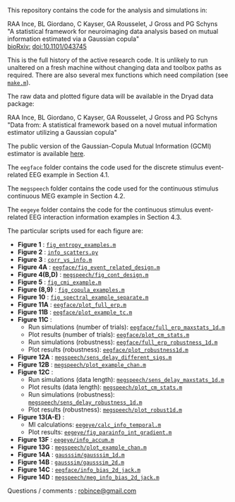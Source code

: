 
This repository contains the code for the analysis and simulations in:

RAA Ince, BL Giordano, C Kayser, GA Rousselet, J Gross and PG Schyns  
"A statistical framework for neuroimaging data analysis based on mutual information estimated via a Gaussian copula"  
[bioRxiv:](http://biorxiv.org/content/early/2016/03/16/043745) [doi:10.1101/043745](http://dx.doi.org/10.1101/043745)

This is the full history of the active research code. It is unlikely to run unaltered on a fresh machine without changing data and toolbox paths as required. There are also several mex functions which need compilation (see [`make.m`](make.m)).

The raw data and plotted figure data will be available in the Dryad data package:

RAA Ince, BL Giordano, C Kayser, GA Rousselet, J Gross and PG Schyns  
"Data from: A statistical framework based on a novel mutual information estimator utilizing a Gaussian copula"

The public version of the Gaussian-Copula Mutual Information (GCMI) estimator is available [here](https://github.com/robince/gcmi).

The `eegface` folder contains the code used for the discrete stimulus event-related EEG example in Section 4.1. 

The `megspeech` folder contains the code used for the continuous stimulus continuous MEG example in Section 4.2.

The `eegeye` folder contains the code for the continuous stimulus event-related EEG interaction information examples in Section 4.3.

The particular scripts used for each figure are:

- **Figure 1** : [`fig_entropy_examples.m`](fig_entropy_examples.m)
- **Figure 2** : [`info_scatters.py`](info_scatters.py)
- **Figure 3** : [`corr_vs_info.m`](corr_vs_info.m)
- **Figure 4A** : [`eegface/fig_event_related_design.m`](eegface/fig_event_related_design.m)
- **Figure 4(B,D)** : [`megspeech/fig_cont_design.m`](megspeech/fig_cont_design.m)
- **Figure 5** : [`fig_cmi_example.m`](fig_cmi_example.m)
- **Figure (8,9)** : [`fig_copula_examples.m`](fig_copula_examples.m)
- **Figure 10** : [`fig_spectral_example_separate.m`](fig_spectral_example_separate.m)
- **Figure 11A** : [`eegface/plot_full_erp.m`](eegface/plot_full_erp.m)
- **Figure 11B** : [`eegface/plot_example_tc.m`](eegface/plot_example_tc.m)
- **Figure 11C** :
    + Run simulations (number of trials): [`eegface/full_erp_maxstats_1d.m`](eegface/full_erp_maxstats_1d.m)
    + Plot results (number of trials): [`eegface/plot_cm_stats.m`](eegface/plot_cm_stats.m)
    + Run simulations (robustness): [`eegface/full_erp_robustness_1d.m`](eegface/full_erp_robustness_1d.m)
    + Plot results (robustness): [`eegface/plot_robustness1d.m`](eegface/plot_robustness1d.m)
- **Figure 12A** : [`megspeech/sens_delay_different_sigs.m`](megspeech/sens_delay_different_sigs.m)
- **Figure 12B** : [`megspeech/plot_example_chan.m`](megspeech/plot_example_chan.m)
- **Figure 12C** :
    + Run simulations (data length): [`megspeech/sens_delay_maxstats_1d.m`](megspeech/sens_delay_maxstats_1d.m)
    + Plot results (data length): [`megspeech/plot_cm_stats.m`](megspeech/plot_cm_stats.m)
    + Run simulations (robustness): [`megspeech/sens_delay_robustness_1d.m`](megspeech/sens_delay_robustness_1d.m)
    + Plot results (robustness): [`megspeech/plot_robust1d.m`](megspeech/plot_robust1d.m)
- **Figure 13(A-E)** : 
    + MI calculations: [`eegeye/calc_info_temporal.m`](eegeye/calc_info_temporal.m)
    + Plot results: [`eegeye/fig_parainfo_int_gradient.m`](eegeye/fig_parainfo_int_gradient.m)
- **Figure 13F** : [`eegeye/info_accum.m`](eegeye/info_accum.m)
- **Figure 13G** : [`megspeech/plot_example_chan.m`](megspeech/plot_example_chan.m)
- **Figure 14A** : [`gausssim/gausssim_1d.m`](gausssim/gausssim_1d.m)
- **Figure 14B** : [`gausssim/gausssim_2d.m`](gausssim/gausssim_2d.m)
- **Figure 14C** : [`eegface/info_bias_2d_jack.m`](eegface/info_bias_2d_jack.m)
- **Figure 14D** : [`megspeech/meg_info_bias_2d_jack.m`](megspeech/meg_info_bias_2d_jack.m)

Questions / comments : robince@gmail.com
